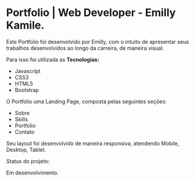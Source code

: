 # Portfolio | Web Developer - Emilly Kamile.


Este Portfolio foi desenvolvido por Emilly, com o intuito de apresentar seus trabalhos desenvolvidos ao longo da carreira, de maneira visual. <br>

Para isso foi utilizada as <strong>Tecnologias:</strong> <br>

- Javascript <br>
- CSS3 <br>
- HTML5 <br>
- Bootstrap <br>

O Portfolio uma Landing Page, composta pelas seguintes seções: <br>

- Sobre <br>
- Skills <br>
- Portfolio <br>
- Contato <br>

Seu layout foi desenvolvido de maneira responsiva, atendendo Mobile, Desktop, Tablet. <br>

Status do projeto: <br>

Em desenvolvimento.

